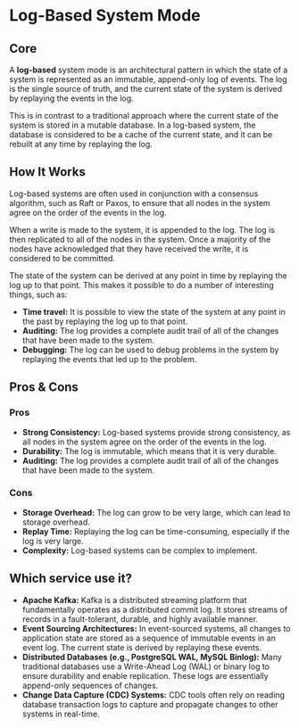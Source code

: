 # Log-Based System Mode

## Core

A **log-based** system mode is an architectural pattern in which the state of a system is represented as an immutable, append-only log of events. The log is the single source of truth, and the current state of the system is derived by replaying the events in the log.

This is in contrast to a traditional approach where the current state of the system is stored in a mutable database. In a log-based system, the database is considered to be a cache of the current state, and it can be rebuilt at any time by replaying the log.

## How It Works

Log-based systems are often used in conjunction with a consensus algorithm, such as Raft or Paxos, to ensure that all nodes in the system agree on the order of the events in the log.

When a write is made to the system, it is appended to the log. The log is then replicated to all of the nodes in the system. Once a majority of the nodes have acknowledged that they have received the write, it is considered to be committed.

The state of the system can be derived at any point in time by replaying the log up to that point. This makes it possible to do a number of interesting things, such as:

-   **Time travel:** It is possible to view the state of the system at any point in the past by replaying the log up to that point.
-   **Auditing:** The log provides a complete audit trail of all of the changes that have been made to the system.
-   **Debugging:** The log can be used to debug problems in the system by replaying the events that led up to the problem.

## Pros & Cons

### Pros

-   **Strong Consistency:** Log-based systems provide strong consistency, as all nodes in the system agree on the order of the events in the log.
-   **Durability:** The log is immutable, which means that it is very durable.
-   **Auditing:** The log provides a complete audit trail of all of the changes that have been made to the system.

### Cons

-   **Storage Overhead:** The log can grow to be very large, which can lead to storage overhead.
-   **Replay Time:** Replaying the log can be time-consuming, especially if the log is very large.
-   **Complexity:** Log-based systems can be complex to implement.

## Which service use it?

-   **Apache Kafka:** Kafka is a distributed streaming platform that fundamentally operates as a distributed commit log. It stores streams of records in a fault-tolerant, durable, and highly available manner.
-   **Event Sourcing Architectures:** In event-sourced systems, all changes to application state are stored as a sequence of immutable events in an event log. The current state is derived by replaying these events.
-   **Distributed Databases (e.g., PostgreSQL WAL, MySQL Binlog):** Many traditional databases use a Write-Ahead Log (WAL) or binary log to ensure durability and enable replication. These logs are essentially append-only sequences of changes.
-   **Change Data Capture (CDC) Systems:** CDC tools often rely on reading database transaction logs to capture and propagate changes to other systems in real-time.
